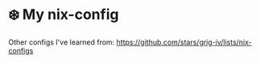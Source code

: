 # ❄️ My nix-config

Other configs I've learned from:
https://github.com/stars/grig-iv/lists/nix-configs
